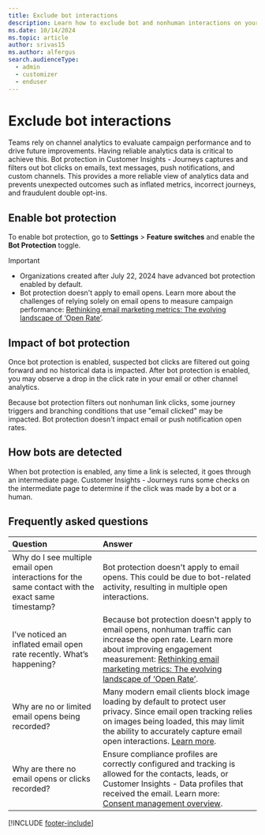```yaml
---
title: Exclude bot interactions
description: Learn how to exclude bot and nonhuman interactions on your emails in Dynamics 365 Customer Insights - Journeys.
ms.date: 10/14/2024
ms.topic: article
author: srivas15
ms.author: alfergus
search.audienceType: 
  - admin
  - customizer
  - enduser
---
```


# Exclude bot interactions

Teams rely on channel analytics to evaluate campaign performance and to drive future improvements. Having reliable analytics data is critical to achieve this. Bot protection in Customer Insights - Journeys captures and filters out bot clicks on emails, text messages, push notifications, and custom channels. This provides a more reliable view of analytics data and prevents unexpected outcomes such as inflated metrics, incorrect journeys, and fraudulent double opt-ins.

## Enable bot protection

To enable bot protection, go to **Settings** > **Feature switches** and enable the **Bot Protection** toggle.

> [!IMPORTANT]
> - Organizations created after July 22, 2024 have advanced bot protection enabled by default.
> - Bot protection doesn't apply to email opens. Learn more about the challenges of relying solely on email opens to measure campaign performance: [Rethinking email marketing metrics: The evolving landscape of ‘Open Rate’](https://www.microsoft.com/en-us/dynamics-365/blog/it-professional/2024/10/16/rethinking-email-metrics-the-evolving-landscape-of-open-rates/).

## Impact of bot protection

Once bot protection is enabled, suspected bot clicks are filtered out going forward and no historical data is impacted. After bot protection is enabled, you may observe a drop in the click rate in your email or other channel analytics.

Because bot protection filters out nonhuman link clicks, some journey triggers and branching conditions that use "email clicked" may be impacted. Bot protection doesn't impact email or push notification open rates.

## How bots are detected

When bot protection is enabled, any time a link is selected, it goes through an intermediate page. Customer Insights - Journeys runs some checks on the intermediate page to determine if the click was made by a bot or a human. 

## Frequently asked questions

| Question                      | Answer               | 
|:-----------------------------------|:------------------------------|
| Why do I see multiple email open interactions for the same contact with the exact same timestamp? | Bot protection doesn't apply to email opens. This could be due to bot-related activity, resulting in multiple open interactions. | 
| I’ve noticed an inflated email open rate recently. What’s happening? | Because bot protection doesn't apply to email opens, nonhuman traffic can increase the open rate. Learn more about improving engagement measurement: [Rethinking email marketing metrics: The evolving landscape of ‘Open Rate’](https://www.microsoft.com/en-us/dynamics-365/blog/it-professional/2024/10/16/rethinking-email-metrics-the-evolving-landscape-of-open-rates/).|
| Why are no or limited email opens being recorded? | Many modern email clients block image loading by default to protect user privacy. Since email open tracking relies on images being loaded, this may limit the ability to accurately capture email open interactions. [Learn more](https://www.microsoft.com/en-us/dynamics-365/blog/it-professional/2024/10/16/rethinking-email-metrics-the-evolving-landscape-of-open-rates/). |
| Why are there no email opens or clicks recorded? | Ensure compliance profiles are correctly configured and tracking is allowed for the contacts, leads, or Customer Insights - Data profiles that received the email. Learn more: [Consent management overview](real-time-marketing-compliance-settings.md). | 

[!INCLUDE [footer-include](./includes/footer-banner.md)]
